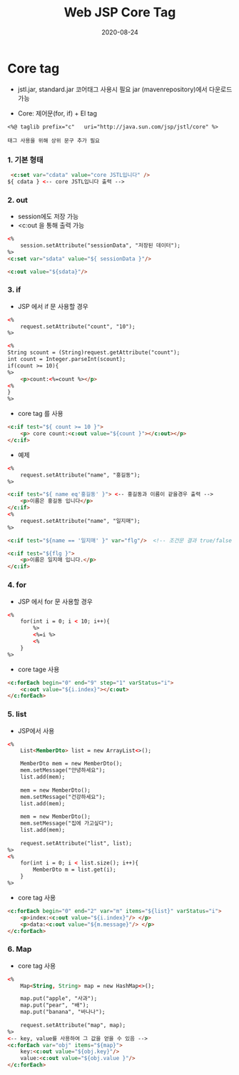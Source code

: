 ﻿---
layout: post
title:  "Web JSP Core Tag"
date:   2020-08-24
categories: [web]
---

# Core tag

- jstl.jar, standard.jar 코어태그 사용시 필요 jar (mavenrepository)에서 다운로드 가능

- Core: 제어문(for, if) + El tag
```
<%@ taglib prefix="c"   uri="http://java.sun.com/jsp/jstl/core" %>

태그 사용을 위해 상위 문구 추가 필요

```
### 1. 기본 형태
```html
 <c:set var="cdata" value="core JSTL입니다" />
${ cdata } <-- core JSTL입니다 출력 -->
```
### 2. out
- session에도 저장 가능
- <c:out 을 통해 출력 가능
```html
<%
	session.setAttribute("sessionData", "저장된 데이터");
%>
<c:set var="sdata" value="${ sessionData }"/>

<c:out value="${sdata}"/>
```
### 3. if
- JSP 에서 if 문 사용할 경우
```html
<%
	request.setAttribute("count", "10");
%>

<%
String scount = (String)request.getAttribute("count");
int count = Integer.parseInt(scount);
if(count >= 10){
%>
	<p>count:<%=count %></p>
<%	
}
%>
```
- core tag 를 사용
```html
<c:if test="${ count >= 10 }">
	<p> core count:<c:out value="${count }"></c:out></p>
</c:if>
```
- 예제
```html
<%
	request.setAttribute("name", "홍길동");
%>

<c:if test="${ name eq'홍길동' }"> <-- 홍길동과 이름이 같을경우 출력 -->
	<p>이름은 홍길동 입니다</p>
</c:if>
<%
	request.setAttribute("name", "일지매");
%>

<c:if test="${name == '일지매' }" var="flg"/>  <!-- 조건문 결과 true/false 를 변수에 대입 -->

<c:if test="${flg }">
	<p>이름은 일지매 입니다.</p>
</c:if>
```
### 4. for
- JSP 에서 for 문 사용할 경우
```html
<%
	for(int i = 0; i < 10; i++){
		%>
		<%=i %>
		<%
	}
%>
```
- core tage 사용
```html
<c:forEach begin="0" end="9" step="1" varStatus="i">
	<c:out value="${i.index}"></c:out>
</c:forEach>
```
### 5. list
- JSP에서 사용
```html
<%
	List<MemberDto> list = new ArrayList<>();

	MemberDto mem = new MemberDto();
	mem.setMessage("안녕하세요");
	list.add(mem);
	
	mem = new MemberDto();
	mem.setMessage("건강하세요");
	list.add(mem);
	
	mem = new MemberDto();
	mem.setMessage("집에 가고싶다");
	list.add(mem);
	
	request.setAttribute("list", list);
%>
<%
	for(int i = 0; i < list.size(); i++){
		MemberDto m = list.get(i);
	}
%>
```
- core tag 사용
```html
<c:forEach begin="0" end="2" var="m" items="${list}" varStatus="i">
	<p>index:<c:out value="${i.index}"/> </p>
	<p>data:<c:out value="${m.message}"/> </p>
</c:forEach>
```

### 6. Map
- core tag 사용
```html
<%
	Map<String, String> map = new HashMap<>();

	map.put("apple", "사과");
	map.put("pear", "배");
	map.put("banana", "바나나");
	
	request.setAttribute("map", map);
%>
<-- key, value를 사용하여 그 값을 얻을 수 있음 -->
<c:forEach var="obj" items="${map}">
	key:<c:out value="${obj.key}"/> 
	value:<c:out value="${obj.value }"/>
</c:forEach>
```
